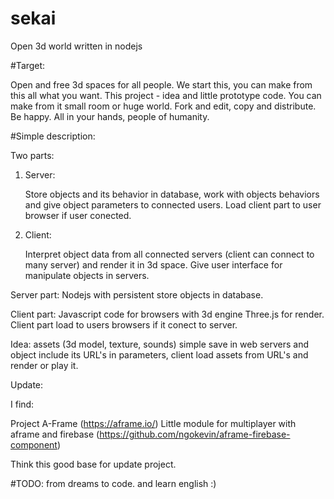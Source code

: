 # sekai
Open 3d world written in nodejs

#Target: 
        
  Open and free 3d spaces for all people.
  We start this, you can make from this all what you want.
  This project - idea and little prototype code.
  You can make from it small room or huge world.
  Fork and edit, copy and distribute. Be happy.
  All in your hands, people of humanity.


#Simple description:

Two parts:

1. Server:
   
   Store objects and its behavior in database, 
   work with objects behaviors and give object parameters
   to connected users. 
   Load client part to user browser if user conected.

2. Client: 
   
   Interpret object data from all connected 
   servers (client can connect to many server) and 
   render it in 3d space.
   Give user interface for manipulate objects in servers.


Server part: Nodejs with persistent store objects in database.

Client part: Javascript code for browsers with 3d engine Three.js
             for render. Client part load to users browsers if it 
             conect to server. 


Idea: assets (3d model, texture, sounds) simple save in web servers and
      object include its URL's in parameters, client load assets from URL's
      and render or play it.

Update:

I find:

Project A-Frame
(https://aframe.io/)
Little module for multiplayer with aframe and firebase
(https://github.com/ngokevin/aframe-firebase-component)

Think this good base for update project.

#TODO: from dreams to code. and learn english :)
 


